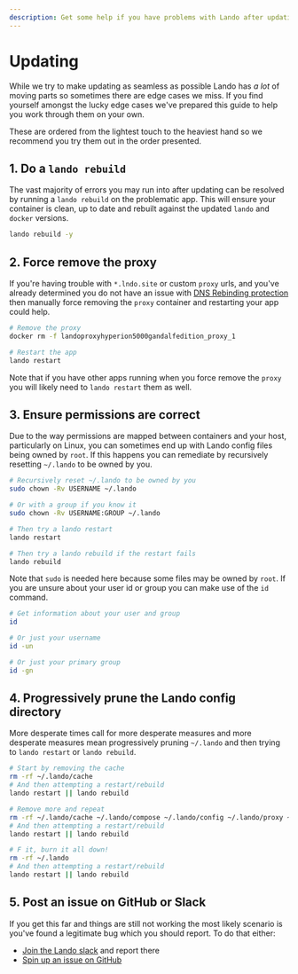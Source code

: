 ```yaml
---
description: Get some help if you have problems with Lando after updating.
---
```


# Updating

While we try to make updating as seamless as possible Lando has _a lot_ of moving parts so sometimes there are edge cases we miss. If you find yourself amongst the lucky edge cases we've prepared this guide to help you work through them on your own.

These are ordered from the lightest touch to the heaviest hand so we recommend you try them out in the order presented.

## 1. Do a `lando rebuild`

The vast majority of errors you may run into after updating can be resolved by running a `lando rebuild` on the problematic app. This will ensure your container is clean, up to date and rebuilt against the updated `lando` and `docker` versions.

```bash
lando rebuild -y
```

## 2. Force remove the proxy

If you're having trouble with `*.lndo.site` or custom `proxy` urls, and you've already determined you do not have an issue with [DNS Rebinding protection](./dns-rebind.md) then manually force removing the `proxy` container and restarting your app could help.

```bash
# Remove the proxy
docker rm -f landoproxyhyperion5000gandalfedition_proxy_1

# Restart the app
lando restart
```

Note that if you have other apps running when you force remove the `proxy` you will likely need to `lando restart` them as well.

## 3. Ensure permissions are correct

Due to the way permissions are mapped between containers and your host, particularly on Linux, you can sometimes end up with Lando config files being owned by `root`. If this happens you can remediate by recursively resetting `~/.lando` to be owned by you.

```bash
# Recursively reset ~/.lando to be owned by you
sudo chown -Rv USERNAME ~/.lando

# Or with a group if you know it
sudo chown -Rv USERNAME:GROUP ~/.lando

# Then try a lando restart
lando restart

# Then try a lando rebuild if the restart fails
lando rebuild
```

Note that `sudo` is needed here because some files may be owned by `root`. If you are unsure about your user id or group you can make use of the `id` command.

```bash
# Get information about your user and group
id

# Or just your username
id -un

# Or just your primary group
id -gn
```

## 4. Progressively prune the Lando config directory

More desperate times call for more desperate measures and more desperate measures mean progressively pruning `~/.lando` and then trying to `lando restart` or `lando rebuild`.

```bash
# Start by removing the cache
rm -rf ~/.lando/cache
# And then attempting a restart/rebuild
lando restart || lando rebuild

# Remove more and repeat
rm -rf ~/.lando/cache ~/.lando/compose ~/.lando/config ~/.lando/proxy ~/.lando/scripts
# And then attempting a restart/rebuild
lando restart || lando rebuild

# F it, burn it all down!
rm -rf ~/.lando
# And then attempting a restart/rebuild
lando restart || lando rebuild
```

## 5. Post an issue on GitHub or Slack

If you get this far and things are still not working the most likely scenario is you've found a legitimate bug which you should report. To do that either:

* [Join the Lando slack](https://www.launchpass.com/devwithlando) and report there
* [Spin up an issue on GitHub](https://github.com/lando/lando/issues/new/choose)

